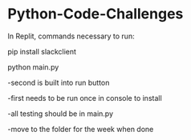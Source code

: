 # Python-Code-Challenges

In Replit, commands necessary to run:

pip install slackclient

python main.py

-second is built into run button

-first needs to be run once in console to install

-all testing should be in main.py

-move to the folder for the week when done